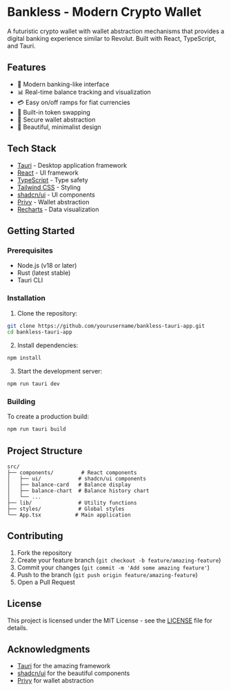 # Bankless - Modern Crypto Wallet

A futuristic crypto wallet with wallet abstraction mechanisms that provides a digital banking experience similar to Revolut. Built with React, TypeScript, and Tauri.

## Features

- 🏦 Modern banking-like interface
- 📊 Real-time balance tracking and visualization
- 💳 Easy on/off ramps for fiat currencies
- 💱 Built-in token swapping
- 🔐 Secure wallet abstraction
- 🎨 Beautiful, minimalist design

## Tech Stack

- [Tauri](https://tauri.app/) - Desktop application framework
- [React](https://reactjs.org/) - UI framework
- [TypeScript](https://www.typescriptlang.org/) - Type safety
- [Tailwind CSS](https://tailwindcss.com/) - Styling
- [shadcn/ui](https://ui.shadcn.com/) - UI components
- [Privy](https://privy.io/) - Wallet abstraction
- [Recharts](https://recharts.org/) - Data visualization

## Getting Started

### Prerequisites

- Node.js (v18 or later)
- Rust (latest stable)
- Tauri CLI

### Installation

1. Clone the repository:

```bash
git clone https://github.com/yourusername/bankless-tauri-app.git
cd bankless-tauri-app
```

2. Install dependencies:

```bash
npm install
```

3. Start the development server:

```bash
npm run tauri dev
```

### Building

To create a production build:

```bash
npm run tauri build
```

## Project Structure

```
src/
├── components/         # React components
│   ├── ui/            # shadcn/ui components
│   ├── balance-card   # Balance display
│   ├── balance-chart  # Balance history chart
│   └── ...
├── lib/               # Utility functions
├── styles/            # Global styles
└── App.tsx           # Main application
```

## Contributing

1. Fork the repository
2. Create your feature branch (`git checkout -b feature/amazing-feature`)
3. Commit your changes (`git commit -m 'Add some amazing feature'`)
4. Push to the branch (`git push origin feature/amazing-feature`)
5. Open a Pull Request

## License

This project is licensed under the MIT License - see the [LICENSE](LICENSE) file for details.

## Acknowledgments

- [Tauri](https://tauri.app/) for the amazing framework
- [shadcn/ui](https://ui.shadcn.com/) for the beautiful components
- [Privy](https://privy.io/) for wallet abstraction
